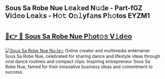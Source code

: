 ## Sous Sa Robe Nue L𝚎a𝚔ed N𝚞𝚍e - Part-fGZ Vi𝚍𝚎o L𝚎a𝚔s - H𝚘𝚝 O𝚗𝚕yf𝚊ns P𝚑𝚘tos EYZM1

# <h2><a href="http://kf1nqbo.oniu.top/?m=Sous+Sa+Robe+Nue">🔗👉 🔴 Sous Sa Robe Nue P𝚑ot𝚘𝚜 V𝚒d𝚎o</a></h2>

[![Sous Sa Robe Nue Nu𝚍e𝚜](https://i.imgur.com/0qMVB7G.gif)](http://kf1nqbo.oniu.top/?m=Sous+Sa+Robe+Nue)
Online creator and multimedia entertainer Sous Sa Robe Nue, celebrated for sharing dance and lifestyle ideas through viral dance routines and compact clips. Inspiring entrepreneur Sous Sa Robe Nue, famed for their innovative business ideas and commitment to success.  
